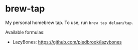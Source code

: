 brew-tap
========

My personal homebrew tap. To use, run `brew tap deluan/tap`.

Available formulas:

* LazyBones: https://github.com/pledbrook/lazybones
